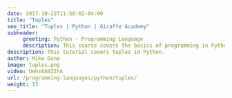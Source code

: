 ```yaml
---
date: 2017-10-22T11:58:02-04:00
title: "Tuples"
seo_title: "Tuples | Python | Giraffe Academy"
subheader:
     greeting: Python - Programming Language
     description: This course covers the basics of programming in Python. Work your way through the videos and we'll teach you everything you need to know to start your programming journey!
description: This tutorial covers tuples in Python.
author: Mike Dane
image: tuples.png
video: DehzAA0ZIhA
url: /programming-languages/python/tuples/
weight: 13
---
```

